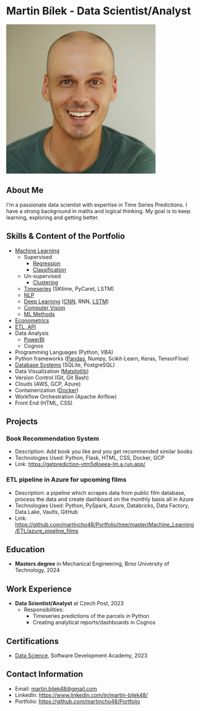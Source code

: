 # Martin Bílek - Data Scientist/Analyst


<img src="images/1200x1200 face photo.png" alt="Example Image" width="400">



## About Me
I'm a passionate data scientist with expertise in Time Series Predictions. I have a strong background in maths and logical thinking. My goal is to keep learning, exploring and getting better.

## Skills & Content of the Portfolio
- [Machine Learning](https://github.com/martincho48/Portfolio/tree/master/Machine_Learning)
  - Supervised 
    - [Regression](https://github.com/martincho48/Portfolio/tree/master/Machine_Learning/Regression_Econometrics)
    - [Classification](https://github.com/martincho48/Portfolio/tree/master/Machine_Learning/Classification)
  - Un-supervised 
    - [Clustering](https://github.com/martincho48/Portfolio/tree/master/Machine_Learning/Clustering)
  - [Timeseries](https://github.com/martincho48/Portfolio/tree/master/Machine_Learning/Time_Series) (SKtime, PyCaret, LSTM)
  - [NLP](https://github.com/martincho48/Portfolio/tree/master/Machine_Learning/NLP)
  - [Deep Learning](https://github.com/martincho48/Portfolio/tree/master/Machine_Learning/Classification/Titanic-Classification-Neural%20Networks-Optuna) ([CNN](https://github.com/martincho48/Portfolio/tree/master/Machine_Learning/Computer%20Vision/Digit_Recognizer-CV), RNN, [LSTM](https://github.com/martincho48/Portfolio/tree/master/Machine_Learning/Time_Series))
  - [Computer Vision](https://github.com/martincho48/Portfolio/tree/master/Machine_Learning/Computer%20Vision)
  - [ML Methods](https://github.com/martincho48/Portfolio/tree/master/Machine_Learning/ML%20Methods)
- [Econometrics](https://github.com/martincho48/Portfolio/tree/master/Machine_Learning/Regression_Econometrics)
- [ETL, API](https://github.com/martincho48/Portfolio/tree/master/Machine_Learning/ETL)
- Data Analysis
    - [PowerBI](https://github.com/martincho48/Portfolio/tree/master/PowerBI)
    - Cognos
- Programming Languages (Python, VBA)
- Python frameworks ([Pandas](https://github.com/martincho48/Portfolio/tree/master/Python/Counting_Profit-Pandas-Matplotlib), Numpy, Scikit-Learn, Keras, TensorFlow)
- [Database Systems](https://github.com/martincho48/Portfolio/tree/master/Database_Systems) (SQLite, PostgreSQL)
- Data Visualization ([Matplotlib](https://github.com/martincho48/Portfolio/tree/master/Python/Counting_Profit-Pandas-Matplotlib))
- Version Control (Git, Git Bash)
- Clouds (AWS, GCP, Azure)
- Containerization ([Docker](https://github.com/martincho48/Portfolio/tree/master/Machine_Learning/Time_Series/Portland%20Oregon%20Ridership-ARIMA-SARIMA/docker))
- Workflow Orchestration (Apache Airflow)
- Front End (HTML, CSS)

## Projects
### Book Recommendation System
- Description: Add book you like and you get recommended similar books
- Technologies Used: Python, Flask, HTML, CSS, Docker, GCP
- Link: https://getprediction-vtm5dloeea-lm.a.run.app/

### ETL pipeline in Azure for upcoming films
- Description: a pipeline which scrapes data from public film database, process the data and create dashboard on the monthly basis all in Azure
- Technologies Used: Python, PySpark, Azure, Databricks, Data Factory, Data Lake, Vaults, GitHub
- Link: https://github.com/martincho48/Portfolio/tree/master/Machine_Learning/ETL/azure_pipeline_films

## Education
- **Masters degree** in Mechanical Engineering, Brno University of Technology, 2024
## Work Experience
- **Data Scientist/Analyst** at Czech Post, 2023
  - Responsibilities: 
    - Timeseries predictions of the parcels in Python
    - Creating analytical reports/dashboards in Cognos

## Certifications
- [Data Science](https://app.diplomasafe.com/en-US/diploma/ddf01102ce4db3d10826c9c82196de4eafc66599d/data-science/linkedin), Software Development Academy, 2023

## Contact Information
- Email: martin.bilek48@gmail.com
- LinkedIn: https://www.linkedin.com/in/martin-bilek48/
- Portfolio: https://github.com/martincho48/Portfolio


